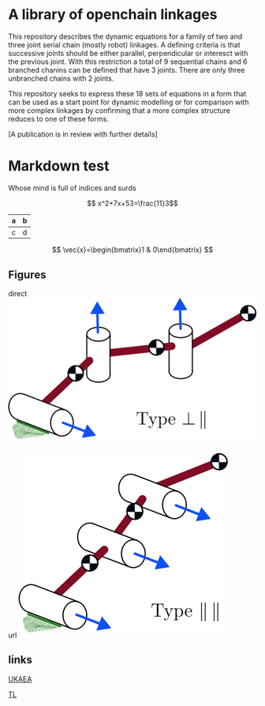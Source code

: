 # A library of openchain linkages

This repository describes the dynamic equations for a family of two
and three joint serial chain (mostly robot) linkages. A defining
criteria is that successive joints should be either parallel,
perpendicular or interesct with the previous joint. With this restriction a total of 9 sequential chains and 6 branched chanins can be defined that have 3 joints.
There are only three unbranched chains with 2 joints.

This repository seeks to express these 18 sets of equations in a form that can be used as a start point for dynamic modelling or for comparison with more complex linkages by confirming that a more complex structure reduces to one of these forms.

[A publication is in review with further details]

# Markdown test
Whose mind is full of indices and surds

$$ x^2+7x+53=\frac{11}3$$

| a | b |
|:- | :-|
| c | d |


<!-- need to leave a clear line -->

$$ 
\vec{x}=\begin{bmatrix}1 & 0\end{bmatrix}
$$


## Figures


direct 
![piper_perp_par](https://raw.githubusercontent.com/LinkageDynamics/open-chain/refs/heads/main/images/piper_perp_par.svg)


url
![piper_perp_par](images/planar_par_par.svg)

## links

[UKAEA](https://race.ukaea.uk)

[TL](https://github.com/LinkageDynamics/open-chain/blob/main/threelink/README.md)
